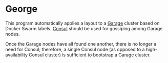 # George
This program automatically applies a layout to a [Garage](https://garagehq.deuxfleurs.fr/) cluster based on Docker Swarm labels. [Consul](https://www.consul.io/) should be used for gossiping among Garage nodes.

Once the Garage nodes have all found one another, there is no longer a need for Consul; therefore, a single Consul node (as opposed to a high-availability Consul cluster) is sufficient to bootstrap a Garage cluster.
